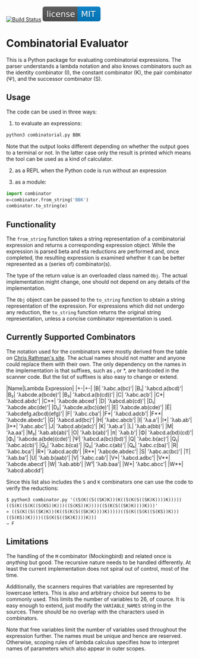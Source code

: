 [![Build Status](https://github.com/drepper/combinatorial/workflows/CI/badge.svg)](https://github.com/drepper/combinatorial/actions)
[![License: MIT](license-MIT-blue.svg)](https://github.com/drepper/combinatorial/blob/master/LICENSE)

# Combinatorial Evaluator

This is a Python package for evaluating combinatorial expressions.  The parser understands a lambda notation and also
knows combinators such as the identity combinator (I), the constant combinator (K), the pair combinator (Ψ), and the
successor combinator (S).


## Usage

The code can be used in three ways:

1. to evaluate an expressions:

```bash
python3 combinatorial.py BBK
```

   Note that the output looks different depending on whether the output goes to a terminal or not.  In the latter case
   only the result is printed which means the tool can be used as a kind of calculator.

2. as a REPL when the Python code is run without an expression

3. as a module:

```Python
import combinator
e=combinator.from_string('BBK')
combinator.to_string(e)
```

## Functionality

The `from_string` function takes a string representation of a combinatorial expression and returns a corresponding
expression object.  While the expression is parsed beta and eta reductions are performed and, once completed, the
resulting expression is examined whether it can be better represented as a (series of) combinator(s).

The type of the return value is an overloaded class named `Obj`.  The actual implementation might change, one should
not depend on any details of the implementation.

The `Obj` object can be passed to the `to_string` function to obtain a string representation of the expression.
For expressions which did not undergo any reduction, the `to_string` function returns the original string representation,
unless a concise combinator representation is used.


## Currently Supported Combinators

The notation used for the combinators were mostly derived from the table on [Chris Rathman's site](https://www.angelfire.com/tx4/cus/combinator/birds.html).  The actual names should not matter and anyone
could replace them with their own.  The only dependency on the names in the implementation is that suffixes,
such as ₁ or *, are hardcoded in the scanner code.  But the list of suffixes is also easy to change or extend.

|Name|Lambda Expression|
|+-|+-|
|B| 'λabc.a(bc)'|
|B₁| 'λabcd.a(bcd)'|
|B₂| 'λabcde.a(bcde)'|
|B₃| 'λabcd.a(b(cd))'|
|C| 'λabc.acb'|
|C*| 'λabcd.abdc'|
|C**| 'λabcde.abced'|
|D| 'λabcd.ab(cd)'|
|D₁| 'λabcde.abc(de)'|
|D₂| 'λabcde.a(bc)(de)'|
|E| 'λabcde.ab(cde)'|
|Ê| 'λabcdefg.a(bcd)(efg)'|
|F| 'λabc.cba'|
|F*| 'λabcd.adcb'|
|F**| 'λabcde.abedc'|
|G| 'λabcd.ad(bc)'|
|H| 'λabc.abcb'|
|I| 'λa.a'|
|I*| 'λab.ab'|
|I**| 'λabc.abc'|
|J| 'λabcd.ab(adc)'|
|K| 'λab.a'|
|L| 'λab.a(bb)'|
|M| 'λa.aa'|
|M₂| 'λab.ab(ab)'|
|O| 'λab.b(ab)'|
|π| 'λab.b'|
|Φ| 'λabcd.a(bd)(cd)'|
|Φ₁| 'λabcde.a(bde)(cde)'|
|Ψ| 'λabcd.a(bc)(bd)'|
|Q| 'λabc.b(ac)'|
|Q₁| 'λabc.a(cb)'|
|Q₂| 'λabc.b(ca)'|
|Q₃| 'λabc.c(ab)'|
|Q₄| 'λabc.c(ba)'|
|R| 'λabc.bca'|
|R*| 'λabcd.acdb'|
|R**| 'λabcde.abdec'|
|S| 'λabc.ac(bc)'|
|T| 'λab.ba'|
|U| 'λab.b(aab)'|
|V| 'λabc.cab'|
|V*| 'λabcd.adbc'|
|V**| 'λabcde.abecd'|
|W| 'λab.abb'|
|W¹| 'λab.baa'|
|W*| 'λabc.abcc'|
|W**| 'λabcd.abcdd'|

Since this list also includes the `S` and `K` combinators one can use the code to verify the reductions:

```
$ python3 combinator.py '((S(K((S((SK)K))(K((S(K(S((SK)K))))K)))))((S(K((S(K((S(KS))K)))((S(KS))K))))((S(K(S((SK)K))))K)))'
» ((S(K((S((SK)K))(K((S(K(S((SK)K))))K)))))((S(K((S(K((S(KS))K)))((S(KS))K))))((S(K(S((SK)K))))K)))
⇒ F
```


## Limitations

The handling of the `M` combinator (Mockingbird) and related once is *anything* but good.  The recursive nature needs
to be handled differently.  At least the current implementation does not spiral out of control, most of the time.

Additionally, the scanners requires that variables are represented by lowercase letters.  This is also and arbitrary choice
but seems to be commonly used.  This limits the number of variables to 26, of cource.  It is easy enough to extend, just
modify the `VARIABLE_NAMES` string in the sources.  There should be no overlap with the characters used in combinators.

Note that free variables limit the number of variables used throughout the expression further.  The names must be unique
and hence are reserved.  Otherwise, scoping rules of lambda calculus specifies how to interpret names of parameters which
also appear in outer scopes.
